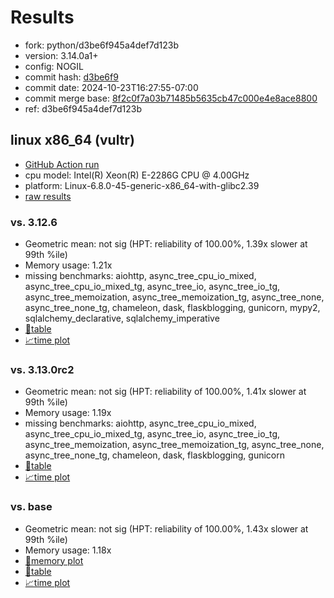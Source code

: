 # Results

- fork: python/d3be6f945a4def7d123b
- version: 3.14.0a1+
- config: NOGIL
- commit hash: [d3be6f9](https://github.com/python/cpython/commit/d3be6f9)
- commit date: 2024-10-23T16:27:55-07:00
- commit merge base: [8f2c0f7a03b71485b5635cb47c000e4e8ace8800](https://github.com/python/cpython/commit/8f2c0f7a03b71485b5635cb47c000e4e8ace8800)
- ref: d3be6f945a4def7d123b

## linux x86_64 (vultr)

- [GitHub Action run](https://github.com/facebookexperimental/free-threading-benchmarking/actions/runs/11490282607)
- cpu model: Intel(R) Xeon(R) E-2286G CPU @ 4.00GHz
- platform: Linux-6.8.0-45-generic-x86_64-with-glibc2.39
- [raw results](bm-20241023-vultr-x86_64-python-d3be6f945a4def7d123b-3.14.0a1%2B-d3be6f9.json)

### vs. 3.12.6

- Geometric mean: not sig (HPT: reliability of 100.00%, 1.39x slower at 99th %ile)
- Memory usage: 1.21x
- missing benchmarks: aiohttp, async_tree_cpu_io_mixed, async_tree_cpu_io_mixed_tg, async_tree_io, async_tree_io_tg, async_tree_memoization, async_tree_memoization_tg, async_tree_none, async_tree_none_tg, chameleon, dask, flaskblogging, gunicorn, mypy2, sqlalchemy_declarative, sqlalchemy_imperative
- [📄table](bm-20241023-vultr-x86_64-python-d3be6f945a4def7d123b-3.14.0a1%2B-d3be6f9-vs-3.12.6.md)
- [📈time plot](bm-20241023-vultr-x86_64-python-d3be6f945a4def7d123b-3.14.0a1%2B-d3be6f9-vs-3.12.6.svg)

### vs. 3.13.0rc2

- Geometric mean: not sig (HPT: reliability of 100.00%, 1.41x slower at 99th %ile)
- Memory usage: 1.19x
- missing benchmarks: aiohttp, async_tree_cpu_io_mixed, async_tree_cpu_io_mixed_tg, async_tree_io, async_tree_io_tg, async_tree_memoization, async_tree_memoization_tg, async_tree_none, async_tree_none_tg, chameleon, dask, flaskblogging, gunicorn
- [📄table](bm-20241023-vultr-x86_64-python-d3be6f945a4def7d123b-3.14.0a1%2B-d3be6f9-vs-3.13.0rc2.md)
- [📈time plot](bm-20241023-vultr-x86_64-python-d3be6f945a4def7d123b-3.14.0a1%2B-d3be6f9-vs-3.13.0rc2.svg)

### vs. base

- Geometric mean: not sig (HPT: reliability of 100.00%, 1.43x slower at 99th %ile)
- Memory usage: 1.18x
- [🧠memory plot](bm-20241023-vultr-x86_64-python-d3be6f945a4def7d123b-3.14.0a1%2B-d3be6f9-vs-base-mem.svg)
- [📄table](bm-20241023-vultr-x86_64-python-d3be6f945a4def7d123b-3.14.0a1%2B-d3be6f9-vs-base.md)
- [📈time plot](bm-20241023-vultr-x86_64-python-d3be6f945a4def7d123b-3.14.0a1%2B-d3be6f9-vs-base.svg)

